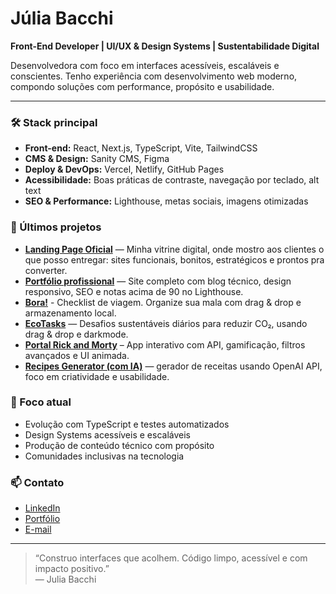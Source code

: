 # Júlia Bacchi

**Front-End Developer | UI/UX & Design Systems | Sustentabilidade Digital**

Desenvolvedora com foco em interfaces acessíveis, escaláveis e conscientes. Tenho experiência com desenvolvimento web moderno, compondo soluções com performance, propósito e usabilidade.

---

### 🛠️ Stack principal

- **Front-end:** React, Next.js, TypeScript, Vite, TailwindCSS  
- **CMS & Design:** Sanity CMS, Figma  
- **Deploy & DevOps:** Vercel, Netlify, GitHub Pages
- **Acessibilidade:** Boas práticas de contraste, navegação por teclado, alt text
- **SEO & Performance:** Lighthouse, metas sociais, imagens otimizadas

### 📌 Últimos projetos

- **[Landing Page Oficial](https://landings-julia.vercel.app)** — Minha vitrine digital, onde mostro aos clientes o que posso entregar: sites funcionais, bonitos, estratégicos e prontos pra converter.
- **[Portfólio profissional](https://juliabacchi.com)** — Site completo com blog técnico, design responsivo, SEO e notas acima de 90 no Lighthouse.
- **[Bora!](bora-app-jet.vercel.app)** - Checklist de viagem. Organize sua mala com drag & drop e armazenamento local.
- **[EcoTasks](https://ecotasks.vercel.app/)** — Desafios sustentáveis diários para reduzir CO₂, usando drag & drop e darkmode.
- **[Portal Rick and Morty](portal-rickandmorty.vercel.app)** – App interativo com API, gamificação, filtros avançados e UI animada.
- **[Recipes Generator (com IA)](recipes-generator-ai.netlify.app)** — gerador de receitas usando OpenAI API, foco em criatividade e usabilidade.

### 🎯 Foco atual

- Evolução com TypeScript e testes automatizados
- Design Systems acessíveis e escaláveis
- Produção de conteúdo técnico com propósito
- Comunidades inclusivas na tecnologia

### 📫 Contato

- [LinkedIn](https://www.linkedin.com/in/juliabacchi/)
- [Portfólio](https://juliabacchi.com)
- [E-mail](mailto:juliabacchi92@gmail.com)

---

> “Construo interfaces que acolhem. Código limpo, acessível e com impacto positivo.”  
> — Julia Bacchi
